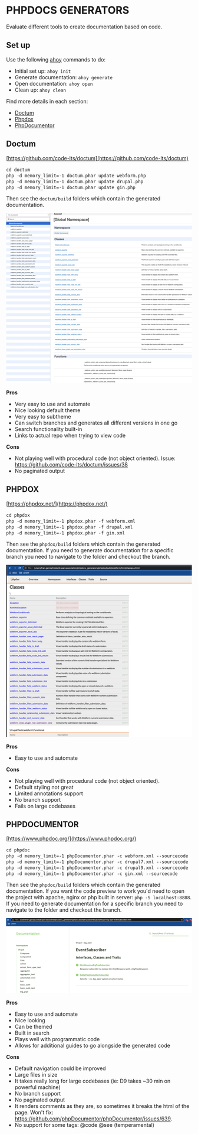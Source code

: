# PHPDOCS GENERATORS

Evaluate different tools to create documentation based on code.

## Set up

Use the following [ahoy](https://github.com/ahoy-cli/ahoy) commands to do:
* Initial set up: `ahoy init`
* Generate documentation: `ahoy generate`
* Open documentation: `ahoy open`
* Clean up: `ahoy clean`

Find more details in each section:
* [Doctum](#doctum)
* [Phpdox](#phpdox)
* [PhpDocumentor](#phpdoc)


## Doctum

[https://github.com/code-lts/doctum](https://github.com/code-lts/doctum)

```
cd doctum
php -d memory_limit=-1 doctum.phar update webform.php
php -d memory_limit=-1 doctum.phar update drupal.php
php -d memory_limit=-1 doctum.phar update gin.php
```

Then see the `doctum/build` folders which contain the generated documentation.

![Doctum output](/images/doctum.png)

**Pros**
* Very easy to use and automate
* Nice looking default theme
* Very easy to subtheme
* Can switch branches and generates all different versions in one go
* Search functionality built-in
* Links to actual repo when trying to view code

**Cons**
* Not playing well with procedural code (not object oriented). Issue: https://github.com/code-lts/doctum/issues/38
* No paginated output


## PHPDOX

[https://phpdox.net/](https://phpdox.net/)

```
cd phpdox
php -d memory_limit=-1 phpdox.phar -f webform.xml
php -d memory_limit=-1 phpdox.phar -f drupal.xml
php -d memory_limit=-1 phpdox.phar -f gin.xml
```

Then see the `phpdox/build` folders which contain the generated documentation.
If you need to generate documentation for a specific branch you need to navigate to the folder and checkout the branch.

![Phpdox output](/images/phpdox.png)

**Pros**
* Easy to use and automate

**Cons**
* Not playing well with procedural code (not object oriented).
* Default styling not great
* Limited annotations support
* No branch support
* Fails on large codebases


## PHPDOCUMENTOR

[https://www.phpdoc.org/](https://www.phpdoc.org/)

```
cd phpdoc
php -d memory_limit=-1 phpDocumentor.phar -c webform.xml --sourcecode
php -d memory_limit=-1 phpDocumentor.phar -c drupal7.xml --sourcecode
php -d memory_limit=-1 phpDocumentor.phar -c drupal9.xml --sourcecode
php -d memory_limit=-1 phpDocumentor.phar -c gin.xml --sourcecode
```

Then see the `phpdoc/build` folders which contain the generated documentation.
If you want the code preview to work you'd need to open the project with apache, nginx or php built in server: `php -S localhost:8888`.
If you need to generate documentation for a specific branch you need to navigate to the folder and checkout the branch.

![Phpdoc output](/images/phpdoc.png)

**Pros**
* Easy to use and automate
* Nice looking
* Can be themed
* Built in search
* Plays well with programmatic code
* Allows for additional guides to go alongside the generated code

**Cons**
* Default navigation could be improved
* Large files in size
* It takes really long for large codebases (ie: D9 takes ~30 min on powerful machine)
* No branch support
* No paginated output
* It renders comments as they are, so sometimes it breaks the html of the page. Won't fix: https://github.com/phpDocumentor/phpDocumentor/issues/639.
* No support for some tags: @code @see (temperamental)
